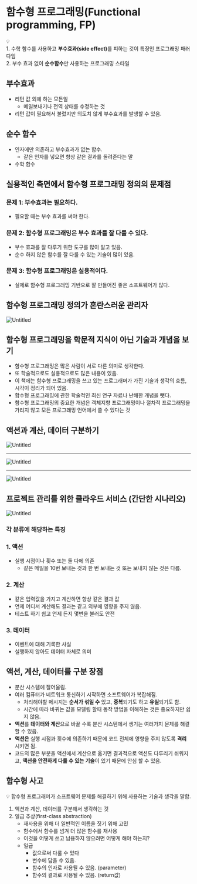 # 함수형 프로그래밍(Functional programming, FP)

<aside>
💡<br/> 
  1. 수학 함수를 사용하고 <b>부수효과(side effect)</b>를 피하는 것이 특징인 프로그래밍 패러다임 <br/>
  2. 부수 효과 없이 <b>순수함수</b>만 사용하는 프로그래밍 스타일 <br/>

</aside>

## 부수효과

- 리턴 값 외에 하는 모든일
    - 메일보내기나 전역 상태를 수정하는 것
- 리턴 값이 필요해서 불렀지만 의도치 않게 부수효과를 발생할 수 있음.

## 순수 함수

- 인자에만 의존하고 부수효과가 없는 함수.
    - 같은 인자를 넣으면 항상 같은 결과를 돌려준다는 말
- 수학 함수

## 실용적인 측면에서 함수형 프로그래밍 정의의 문제점

### 문제 1: 부수효과는 필요하다.

- 필요할 때는 부수 효과를 써야 한다.

### 문제 2: 함수형 프로그래밍은 부수 효과를 잘 다룰 수 있다.

- 부수 효과를 잘 다루기 위한 도구를 많이 알고 있음.
- 순수 하지 않은 함수를 잘 다룰 수 있는 기술이 많이 있음.

### 문제 3: 함수형 프로그래밍은 실용적이다.

- 실제로 함수형 프로그래밍 기반으로 잘 만들어진 좋은 소프트웨어가 많다.

## 함수형 프로그래밍 정의가 혼란스러운 관리자

![Untitled](images/5.png)

## 함수형 프로그래밍을 학문적 지식이 아닌 기술과 개념을 보기

- 함수형 프로그래밍은 많은 사람이 서로 다른 의미로 생각한다.
- 또 학술적으로도 실용적으로도 많은 내용이 있음.
- 이 책에는 함수형 프로그래밍을 쓰고 있는 프로그래머가 가진 기술과 생각의 흐름, 시각이 정리가 되어 있음.
- 함수형 프로그래밍에 관한 학술적인 최신 연구 자료나 난해한 개념을 뺏다.
- 함수형 프로그래밍의 중요한 개념은 객체지향 프로그래밍이나 절차적 프로그래밍을 가리지 않고 모든 프로그래밍 언어에서 쓸 수 있다는 것

## 액션과 계산, 데이터 구분하기

![Untitled](images/1.png)

---

![Untitled](images/2.png)

---

![Untitled](images/3.png)

## 프로젝트 관리를 위한 클라우드 서비스 (간단한 시나리오)

![Untitled](images/4.png)

### 각 분류에 해당하는 특징

### 1. 액션

- 실행 시점이나 횟수 또는 둘 다에 의존
    - 같은 메일을 10번 보내는 것과 한 번 보내는 것 또는 보내지 않는 것은 다름.

### 2. 계산

- 같은 입력값을 가지고 계산하면 항상 같은 결과 값
- 언제 어디서 계산해도 결과는 같고 외부에 영향을 주지 않음.
- 테스트 하기 쉽고 언제 든지 몇번을 불러도 안전

### 3. 데이터

- 이벤트에 대해 기록한 사실
- 실행하지 않아도 데이터 자체로 의미

## 액션, 계산, 데이터를 구분 장점

- 분산 시스템에 잘어울림.
- 여러 컴퓨터가 네트워크 통신하기 시작하면 소프트웨어가 복잡해짐.
    - 처리해야할 메시지는 **순서가 섞일 수** 있고, **중복**되기도 하고 **유실**되기도 함.
    - 시간에 따라 바뀌는 값을 모델링 할때 동작 방법을 이해하는 것은 중요하지만 쉽지 않음.
- **액션**를 **데이터와 계산**으로 바꿀 수록 분산 시스템에서 생기는 여러가지 문제를 해결 할 수 있음.
- **액션은** 실행 시점과 횟수에 의존하기 때문에 코드 전체에 영향을 주지 않도록 **격리** 시키면 됨.
- 코드의 많은 부분을 액션에서 계산으로 옮기면 결과적으로 액션도 다루리기 쉬워지고, **액션을 안전하게 다룰 수 있는 기술**이 있기 때문에 안심 할 수 있음.
  
    

## 함수형 사고

<aside>
💡 함수형 프로그래머가 소프트웨어 문제를 해결하기 위해 사용하는 기술과 생각을 말함.

</aside>

1. 액션과 계산, 데이터를 구분해서 생각하는 것
2. 일급 추상(first-class abstraction)
    - 재사용을 위해 더 일반적인 이름을 짓기 위해 고민
    - 함수에서 함수를 넘겨 더 많은 함수를 재사용
    - 이것을 어떻게 쓰고 남용하지 않으려면 어떻게 해야 하는지?
    - 일급
        - 값으로써 다룰 수 있다
        - 변수에 담을 수 있음.
        - 함수의 인자로 사용될 수 있음. (parameter)
        - 함수의 결과로 사용될 수 있음. (return값)